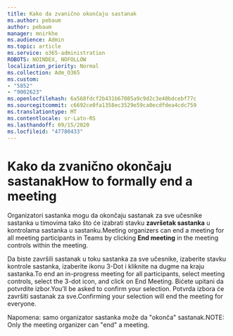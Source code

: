 ```yaml
---
title: Kako da zvanično okončaju sastanak
ms.author: pebaum
author: pebaum
manager: mnirkhe
ms.audience: Admin
ms.topic: article
ms.service: o365-administration
ROBOTS: NOINDEX, NOFOLLOW
localization_priority: Normal
ms.collection: Adm_O365
ms.custom:
- "5852"
- "9002623"
ms.openlocfilehash: 6a568fdcf2b431b67085a9c9d2c3e40bdcebf77c
ms.sourcegitcommit: c6692ce0fa1358ec3529e59ca0ecdfdea4cdc759
ms.translationtype: MT
ms.contentlocale: sr-Latn-RS
ms.lasthandoff: 09/15/2020
ms.locfileid: "47780433"
---
```

# <a name="how-to-formally-end-a-meeting"></a><span data-ttu-id="076b0-102">Kako da zvanično okončaju sastanak</span><span class="sxs-lookup"><span data-stu-id="076b0-102">How to formally end a meeting</span></span>

<span data-ttu-id="076b0-103">Organizatori sastanka mogu da okončaju sastanak za sve učesnike sastanka u timovima tako što će izabrati stavku **završetak sastanka** u kontrolama sastanka u sastanku.</span><span class="sxs-lookup"><span data-stu-id="076b0-103">Meeting organizers can end a meeting for all meeting participants in Teams by clicking **End meeting** in the meeting controls within the meeting.</span></span>  

<span data-ttu-id="076b0-104">Da biste završili sastanak u toku sastanka za sve učesnike, izaberite stavku kontrole sastanka, izaberite ikonu 3-Dot i kliknite na dugme na kraju sastanka.</span><span class="sxs-lookup"><span data-stu-id="076b0-104">To end an in-progress meeting for all participants, select meeting controls, select the 3-dot icon, and click on End Meeting.</span></span> <span data-ttu-id="076b0-105">Bićete upitani da potvrdite izbor.</span><span class="sxs-lookup"><span data-stu-id="076b0-105">You’ll be asked to confirm your selection.</span></span> <span data-ttu-id="076b0-106">Potvrda izbora će završiti sastanak za sve.</span><span class="sxs-lookup"><span data-stu-id="076b0-106">Confirming your selection will end the meeting for everyone.</span></span>

<span data-ttu-id="076b0-107">Napomena: samo organizator sastanka može da "okonča" sastanak.</span><span class="sxs-lookup"><span data-stu-id="076b0-107">NOTE: Only the meeting organizer can "end" a meeting.</span></span>